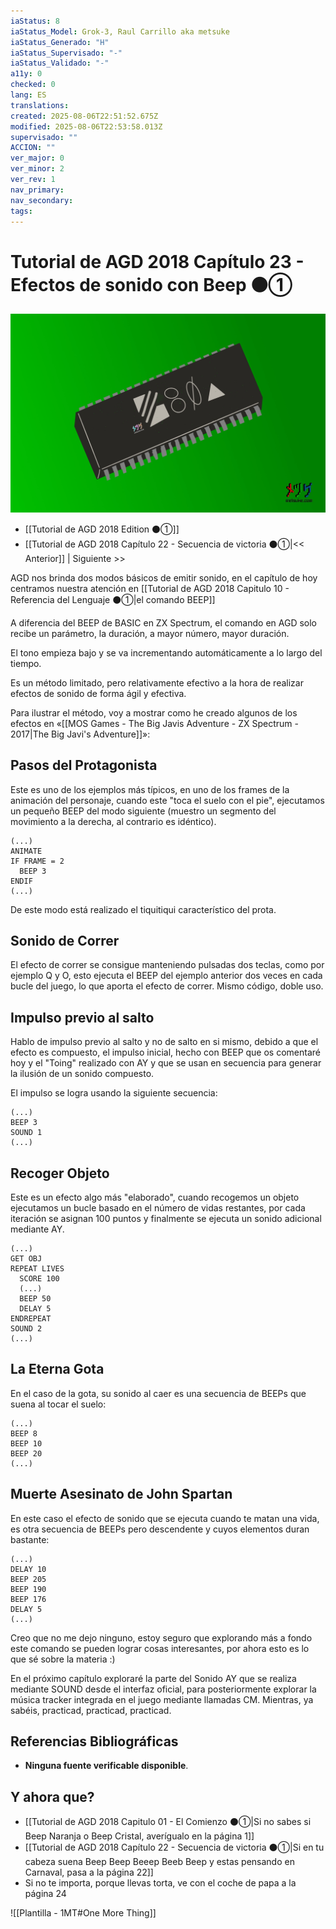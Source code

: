 ```yaml
---
iaStatus: 8
iaStatus_Model: Grok-3, Raul Carrillo aka metsuke
iaStatus_Generado: "H"
iaStatus_Supervisado: "-"
iaStatus_Validado: "-"
a11y: 0
checked: 0
lang: ES
translations: 
created: 2025-08-06T22:51:52.675Z
modified: 2025-08-06T22:53:58.013Z
supervisado: ""
ACCION: ""
ver_major: 0
ver_minor: 2
ver_rev: 1
nav_primary: 
nav_secondary: 
tags:
---
```

# Tutorial de AGD 2018 Capítulo 23 - Efectos de sonido con Beep ⚫①

![Representacion de un z80](PublicBrain/_resources/b346d5ada3687baed1e807dcac666875_MD5.jpg)

* [[Tutorial de AGD 2018 Edition ⚫①]]
* [[Tutorial de AGD 2018 Capítulo 22 - Secuencia de victoria ⚫①|<< Anterior]] | Siguiente >>

AGD nos brinda dos modos básicos de emitir sonido, en el capítulo de hoy centramos nuestra atención en [[Tutorial de AGD 2018 Capitulo 10 - Referencia del Lenguaje ⚫①|el comando BEEP]]

A diferencia del BEEP de BASIC en ZX Spectrum, el comando en AGD solo recibe un parámetro, la duración, a mayor número, mayor duración. 

El tono empieza bajo y se va incrementando automáticamente a lo largo del tiempo.

Es un método limitado, pero relativamente efectivo a la hora de realizar efectos de sonido de forma ágil y efectiva. 

Para ilustrar el método, voy a mostrar como he creado algunos de los efectos en «[[MOS Games - The Big Javis Adventure - ZX Spectrum - 2017|The Big Javi's Adventure]]»:

## Pasos del Protagonista

Este es uno de los ejemplos más típicos, en uno de los frames de la animación del personaje, cuando este \"toca el suelo con el pie\", ejecutamos un pequeño BEEP del modo siguiente (muestro un segmento del movimiento a la derecha, al contrario es idéntico).

```basic
(...)
ANIMATE
IF FRAME = 2
  BEEP 3
ENDIF
(...)
```

De este modo está realizado el tiquitiqui característico del prota.

## Sonido de Correr

El efecto de correr se consigue manteniendo pulsadas dos teclas, como por ejemplo Q y O, esto ejecuta el BEEP del ejemplo anterior dos veces en cada bucle del juego, lo que aporta el efecto de correr. Mismo código, doble uso.

## Impulso previo al salto

Hablo de impulso previo al salto y no de salto en si mismo, debido a que el efecto es compuesto, el impulso inicial, hecho con BEEP que os comentaré hoy y el \"Toing\" realizado con AY y que se usan en secuencia para generar la ilusión de un sonido compuesto.

El impulso se logra usando la siguiente secuencia:

```basic
(...)
BEEP 3
SOUND 1
(...)
```

## Recoger Objeto

Este es un efecto algo más \"elaborado\", cuando recogemos un objeto ejecutamos un bucle basado en el número de vidas restantes, por cada iteración se asignan 100 puntos y finalmente se ejecuta un sonido adicional mediante AY.

```basic
(...)
GET OBJ
REPEAT LIVES
  SCORE 100
  (...)
  BEEP 50
  DELAY 5
ENDREPEAT
SOUND 2
(...)
```

## La Eterna Gota

En el caso de la gota, su sonido al caer es una secuencia de BEEPs que suena al tocar el suelo:

```basic
(...)
BEEP 8
BEEP 10
BEEP 20
(...)
```

## Muerte Asesinato de John Spartan

En este caso el efecto de sonido que se ejecuta cuando te matan una vida, es otra secuencia de BEEPs pero descendente y cuyos elementos duran bastante:

```basic
(...)
DELAY 10
BEEP 205
BEEP 190
BEEP 176
DELAY 5
(...)
```

Creo que no me dejo ninguno, estoy seguro que explorando más a fondo este comando se pueden lograr cosas interesantes, por ahora esto es lo que sé sobre la materia :)

En el próximo capítulo exploraré la parte del Sonido AY que se realiza mediante SOUND desde el interfaz oficial, para posteriormente explorar la música tracker integrada en el juego mediante llamadas CM. Mientras, ya sabéis, practicad, practicad, practicad.
## Referencias Bibliográficas

- **Ninguna fuente verificable disponible**.  

## Y ahora que?

* [[Tutorial de AGD 2018 Capitulo 01 - El Comienzo ⚫①|Si no sabes si Beep Naranja o Beep Cristal, averígualo en la página 1]]
* [[Tutorial de AGD 2018 Capítulo 22 - Secuencia de victoria ⚫①|Si en tu cabeza suena Beep Beep Beeep Beeb Beep y estas pensando en Carnaval, pasa a la página 22]]
* Si no te importa, porque llevas torta, ve con el coche de papa a la página 24

![[Plantilla - 1MT#One More Thing]]
